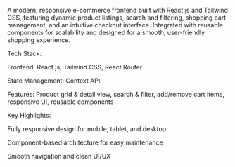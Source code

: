 A modern, responsive e-commerce frontend built with React.js and Tailwind CSS, featuring dynamic product listings, search and filtering, shopping cart management, and an intuitive checkout interface. Integrated with reusable components for scalability and designed for a smooth, user-friendly shopping experience.

Tech Stack:

Frontend: React.js, Tailwind CSS, React Router

State Management: Context API

Features: Product grid & detail view, search & filter, add/remove cart items, responsive UI, reusable components

Key Highlights:

Fully responsive design for mobile, tablet, and desktop

Component-based architecture for easy maintenance

Smooth navigation and clean UI/UX
